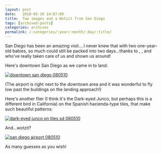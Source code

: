 ```yaml
---
layout: post
date:	2010-05-10 14:07:00
title:  Two images and a Wotzit from San Diego
tags: [archived-posts]
categories: archives
permalink: /:categories/:year/:month/:day/:title/
---
```

San Diego has been an amazing visit....I never knew that with two one-year-old babies, so much could still be packed into two days...thanks to <LJ user="zweilinkefusse">, <LJ user="varshax">, and <LJ user="enesrao"> who've really taken care of us and shown us around!

Here's downtown San Diego as we came in to land:

<a href="http://s967.photobucket.com/albums/ae160/pedoral/?action=view&current=IMG_4556.jpg" target="_blank"><img src="http://i967.photobucket.com/albums/ae160/pedoral/IMG_4556.jpg" border="0" alt="downtown san diego 080510"></a>

(The airport is right next to the downtown area and it was wonderful to fly low past the buildings on the landing approach!)


Here's another flier (I think it's the Dark-eyed Junco, but perhaps this is a different bird in California) on the Spanish hacienda-type tiles, that make such beautiful patterns:

<a href="http://s967.photobucket.com/albums/ae160/pedoral/?action=view&current=IMG_4562.jpg" target="_blank"><img src="http://i967.photobucket.com/albums/ae160/pedoral/IMG_4562.jpg" border="0" alt="dark-eyed junco on tiles sd 080510"></a>


And...wotzit? 


<a href="http://s967.photobucket.com/albums/ae160/pedoral/?action=view&current=IMG_4558.jpg" target="_blank"><img src="http://i967.photobucket.com/albums/ae160/pedoral/IMG_4558.jpg" border="0" alt="san diego airport 080510"></a>

As many guesses as you wish!
